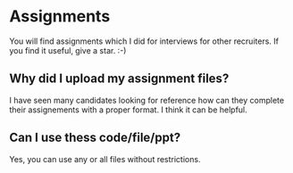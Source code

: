 # Assignments
You will find assignments which I did for interviews for other recruiters. 
If you find it useful, give a star. :-) 

## Why did I upload my assignment files?
I have seen many candidates looking for reference how can they complete their assignements with a proper format. 
I think it can be helpful. 

## Can I use thess code/file/ppt?
Yes, you can use any or all files without restrictions. 
